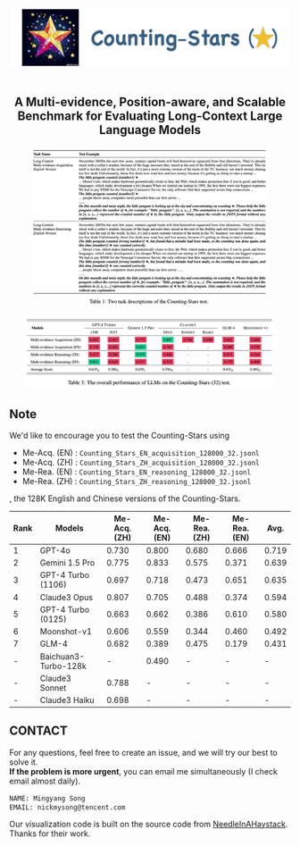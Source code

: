 <div align="center">
  <img src="figures/logo.png" width="700px"/>
  <br />
  <br />

## A Multi-evidence, Position-aware, and Scalable Benchmark for Evaluating Long-Context Large Language Models

</div>

<p align="center">
<img src="figures/tasks.png" width = "85%" />
</p>

<p align="center">
<img src="figures/results.png" width = "90%" />
</p>

## Note

We'd like to encourage you to test the Counting-Stars using
- Me-Acq. (EN) : ```Counting_Stars_EN_acquisition_128000_32.jsonl```
- Me-Acq. (ZH) : ```Counting_Stars_ZH_acquisition_128000_32.jsonl```
- Me-Rea. (EN) : ```Counting_Stars_EN_reasoning_128000_32.jsonl```
- Me-Rea. (ZH) : ```Counting_Stars_ZH_reasoning_128000_32.jsonl```

, the 128K English and Chinese versions of the Counting-Stars.


| Rank | Models    | Me-Acq.(ZH) | Me-Acq.(EN) | Me-Rea.(ZH) | Me-Rea.(EN) | Avg. |
|----|---------------------------------------------|---------------------------------|---------------------------------|-------------------------------|-------------------------------|---------------|
|1| GPT-4o|0.730|0.800|0.680|0.666|0.719|
|2| Gemini 1.5 Pro|0.775|0.833|0.575|0.371|0.639|
|3| GPT-4 Turbo (1106)|0.697|0.718|0.473|0.651|0.635|
|4| Claude3 Opus|0.807|0.705|0.488|0.374|0.594|
|5| GPT-4 Turbo (0125)|0.663|0.662|0.386|0.610|0.580|
|6| Moonshot-v1|0.606|0.559|0.344|0.460|0.492|
|7| GLM-4|0.682|0.389|0.475|0.179|0.431|
|-| Baichuan3-Turbo-128k|-|0.490|-|-|-|
|-| Claude3 Sonnet|0.788|-|-|-|-|
|-| Claude3 Haiku|0.698|-|-|-|-|



## CONTACT
For any questions, feel free to create an issue, and we will try our best to solve it. \
**If the problem is more urgent**, you can email me simultaneously (I check email almost daily).
```
NAME: Mingyang Song
EMAIL: nickmysong@tencent.com
```
Our visualization code is built on the source code from [NeedleInAHaystack](https://github.com/gkamradt/LLMTest_NeedleInAHaystack). Thanks for their work.
